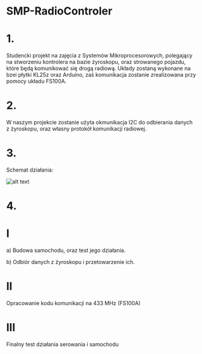 # SMP-RadioControler

# 1.
Studencki projekt na zajęcia z Systemów Mikroprocesorowych, polegający na  stworzeniu kontrolera na bazie żyroskopu, oraz strowanego pojazdu, które będą komunikować się drogą radiową. Układy zostaną wykonane na bzei płytki KL25z oraz Arduino, zaś komunikacja zostanie zrealizowana przy pomocy układu FS100A.
# 2.
W naszym projekcie zostanie użyta okmunikacja I2C do odbierania danych z żyroskopu, oraz własny protokół komunikacji radiowej.

# 3.
Schemat działania:

![alt text](https://scontent.fktw1-1.fna.fbcdn.net/v/t1.15752-9/79101368_2435949269996424_1568615184275079168_n.jpg?_nc_cat=103&_nc_oc=AQkOtnr16VKv8hDZKKAmO-ZDRGabKlzp5Hr4xesqyVkpXAs7D69B9ITi3YvHNxvKAFU&_nc_ht=scontent.fktw1-1.fna&oh=01e8d760d2db27df348f43ba3eab8465&oe=5E69ECC0)

# 4.
# I
a) Budowa samochodu, oraz test jego działania.

b) Odbiór danych z żyroskopu i przetowarzenie ich.
# II
Opracowanie kodu komunikacji na 433 MHz (FS100A)
# III
Finalny test działania serowania i samochodu

